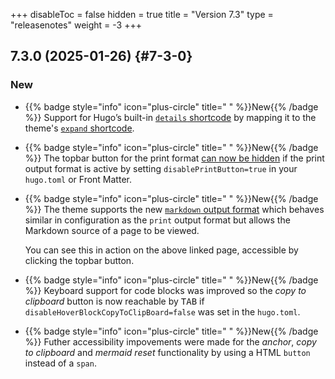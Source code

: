 +++
disableToc = false
hidden = true
title = "Version 7.3"
type = "releasenotes"
weight = -3
+++

## 7.3.0 (2025-01-26) {#7-3-0}

### New

- {{% badge style="info" icon="plus-circle" title=" " %}}New{{% /badge %}} Support for Hugo’s built-in [`details` shortcode](https://gohugo.io/content-management/shortcodes/#details) by mapping it to the theme's [`expand` shortcode](shortcodes/expand).

- {{% badge style="info" icon="plus-circle" title=" " %}}New{{% /badge %}} The topbar button for the print format [can now be hidden](authoring/frontmatter/topbar/#print-button) if the print output format is active by setting `disablePrintButton=true` in your `hugo.toml` or Front Matter.

- {{% badge style="info" icon="plus-circle" title=" " %}}New{{% /badge %}} The theme supports the new [`markdown` output format](configuration/sitemanagement/outputformats/#markdown-support) which behaves similar in configuration as the `print` output format but allows the Markdown source of a page to be viewed.

  You can see this in action on the above linked page, accessible by clicking the topbar button.

- {{% badge style="info" icon="plus-circle" title=" " %}}New{{% /badge %}} Keyboard support for code blocks was improved so the _copy to clipboard_ button is now reachable by <kbd>TAB</kbd> if `disableHoverBlockCopyToClipBoard=false` was set in the `hugo.toml`.

- {{% badge style="info" icon="plus-circle" title=" " %}}New{{% /badge %}} Futher accessibility impovements were made for the _anchor_, _copy to clipboard_ and _mermaid reset_ functionality by using a HTML `button` instead of a `span`.
